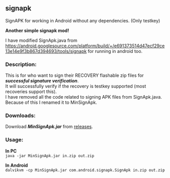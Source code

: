 ## signapk

SignAPK for working in Android without any dependencies. (Only testkey)  

**Another simple signapk mod!**  

I have modified SignApk.java from https://android.googlesource.com/platform/build/+/e691373514d47ecf29ce13e14e9f3b867d394693/tools/signapk for running in android too.

### Description:

This is for who want to sign their RECOVERY flashable zip files for **_successful signature verification_**.  
It will successfully verify if the recovery is testkey supported (most recoveries support this).  
I have removed all the code related to signing APK files from SignApk.java. Because of this I renamed it to MinSignApk.

### Downloads:

Download **_MinSignApk.jar_** from [releases](https://github.com/HemanthJabalpuri/signapk/releases).  

### Usage:

**In PC**  
`java -jar MinSignApk.jar in.zip out.zip`  

**In Android**  
`dalvikvm -cp MinSignApk.jar com.android.signapk.SignApk in.zip out.zip`
